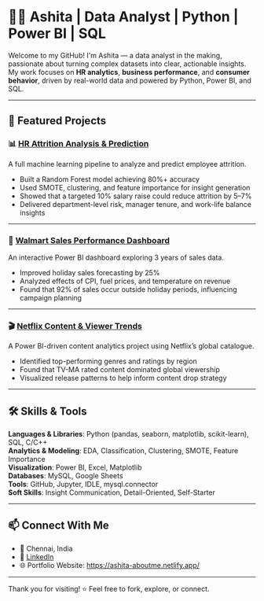 # 👩‍💻 Ashita | Data Analyst | Python | Power BI | SQL

Welcome to my GitHub! I'm Ashita — a data analyst in the making, passionate about turning complex datasets into clear, actionable insights. My work focuses on **HR analytics**, **business performance**, and **consumer behavior**, driven by real-world data and powered by Python, Power BI, and SQL.

---

## 🧠 Featured Projects

### 📊 [HR Attrition Analysis & Prediction](https://github.com/ashxta/HR-Data-Analytics-ML)
A full machine learning pipeline to analyze and predict employee attrition.

- Built a Random Forest model achieving 80%+ accuracy
- Used SMOTE, clustering, and feature importance for insight generation
- Showed that a targeted 10% salary raise could reduce attrition by 5–7%
- Delivered department-level risk, manager tenure, and work-life balance insights

---

### 🏬 [Walmart Sales Performance Dashboard](https://github.com/ashxta/Walmart-Data-Analysis)
An interactive Power BI dashboard exploring 3 years of sales data.

- Improved holiday sales forecasting by 25%
- Analyzed effects of CPI, fuel prices, and temperature on revenue
- Found that 92% of sales occur outside holiday periods, influencing campaign planning

---

### 🎬 [Netflix Content & Viewer Trends](https://github.com/ashxta/Netflix-Data-Analysis)
A Power BI-driven content analytics project using Netflix’s global catalogue.

- Identified top-performing genres and ratings by region
- Found that TV-MA rated content dominated global viewership
- Visualized release patterns to help inform content drop strategy

---

## 🛠 Skills & Tools

**Languages & Libraries**: Python (pandas, seaborn, matplotlib, scikit-learn), SQL, C/C++  
**Analytics & Modeling**: EDA, Classification, Clustering, SMOTE, Feature Importance  
**Visualization**: Power BI, Excel, Matplotlib  
**Databases**: MySQL, Google Sheets  
**Tools**: GitHub, Jupyter, IDLE, mysql.connector  
**Soft Skills**: Insight Communication, Detail-Oriented, Self-Starter

---

## 📫 Connect With Me

- 📍 Chennai, India  
- 💼 [LinkedIn](https://www.linkedin.com/in/ashita-a-602001282/)  
- 🌐 Portfolio Website: https://ashita-aboutme.netlify.app/

---

Thank you for visiting! ⭐ Feel free to fork, explore, or connect.
